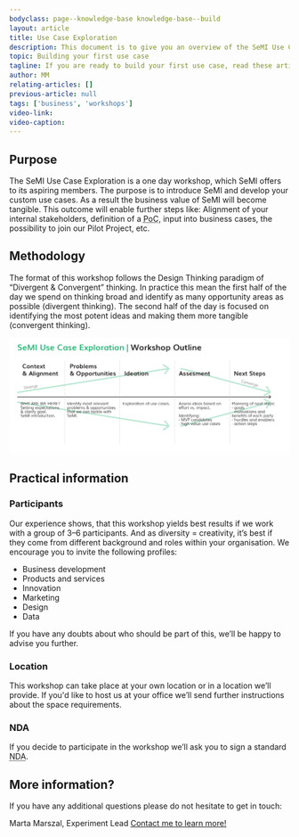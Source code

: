```yaml
---
bodyclass: page--knowledge-base knowledge-base--build
layout: article
title: Use Case Exploration
description: This document is to give you an overview of the SeMI Use Case Exploration Workshop.
topic: Building your first use case
tagline: If you are ready to build your first use case, read these articles to get a flying start.
author: MM
relating-articles: []
previous-article: null
tags: ['business', 'workshops']
video-link: 
video-caption: 
---
```


## Purpose

The SeMI Use Case Exploration is a one day workshop, which SeMI offers to its aspiring members. The purpose is to introduce SeMI and develop your custom use cases. As a result the business value of SeMI will become tangible. This outcome will enable further steps like: Alignment of your internal stakeholders, definition of a <abbr title="Proof of concept">PoC</abbr>, input into business cases, the possibility to join our Pilot Project, etc. 

## Methodology
The format of this workshop follows the Design Thinking paradigm of “Divergent &amp; Convergent” thinking. In practice this mean the first half of the day we spend on thinking broad and identify as many opportunity areas as possible (divergent thinking). The second half of the day is focused on identifying the most potent ideas and making them more tangible (convergent thinking). 

[![SeMI Exploration Workshop](/img/SeMI-Exploration-workshop.jpg "Outline of SeMI Exploration Workshop")](/img/SeMI-Exploration-workshop.jpg)


## Practical information
### Participants
Our experience shows, that this workshop yields best results if we work with a group of 3–6 participants. And as diversity = creativity, it’s best if they come from different background and roles within your organisation. We encourage you to invite the following profiles:

- Business development
- Products and services
- Innovation
- Marketing 
- Design
- Data 

If you have any doubts about who should be part of this, we’ll be happy to advise you further. 

### Location
This workshop can take place at your own location or in a location we’ll provide. If you'd like to host us at your office we’ll send further instructions about the space requirements. 

### <abbr>NDA</abbr>
If you decide to participate in the workshop we’ll ask you to sign a standard <abbr title="Non-disclosure agreement">NDA</abbr>.

## More information?
If you have any additional questions please do not hesitate to get in touch:

Marta Marszal, Experiment Lead
[Contact me to learn more!](mailto:marta@semi.network)